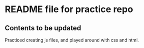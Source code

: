 README file for practice repo
=============================

## Contents to be updated
Practiced creating js files, and played around with css and html.
